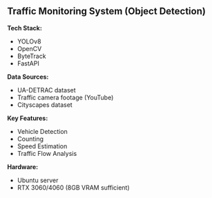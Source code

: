 ## Traffic Monitoring System (Object Detection)
 
**Tech Stack:** 

- YOLOv8
- OpenCV
- ByteTrack
- FastAPI 

**Data Sources:**
 
- UA-DETRAC dataset
- Traffic camera footage (YouTube)
- Cityscapes dataset 

**Key Features:** 

- Vehicle Detection
- Counting
- Speed Estimation
- Traffic Flow Analysis 

**Hardware:** 

- Ubuntu server
- RTX 3060/4060 (8GB VRAM sufficient)